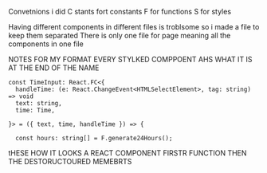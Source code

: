 Convetnions i did
C stants fort constants
F for functions
S for styles

Having different components in different files is troblsome so i made a file to keep them separated
There is only one file for page meaning all the components in one file



NOTES FOR MY FORMAT EVERY STYLKED COMPPOENT AHS WHAT IT IS AT THE END OF THE NAME 
```
const TimeInput: React.FC<{
  handleTime: (e: React.ChangeEvent<HTMLSelectElement>, tag: string) => void
  text: string,
  time: Time,

}> = ({ text, time, handleTime }) => {

  const hours: string[] = F.generate24Hours();
```

tHESE HOW IT LOOKS A REACT COMPONENT FIRSTR FUNCTION THEN THE DESTORUCTOURED MEMEBRTS